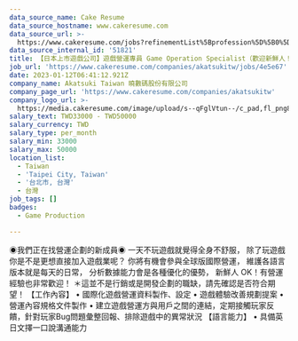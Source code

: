 ```yaml
---
data_source_name: Cake Resume
data_source_hostname: www.cakeresume.com
data_source_url: >-
  https://www.cakeresume.com/jobs?refinementList%5Bprofession%5D%5B0%5D=game-production&range%5Bsalary_range%5D%5Bmin%5D=1000000
data_source_internal_id: '51821'
title: 【日本上市遊戲公司】遊戲營運專員 Game Operation Specialist（歡迎新鮮人！）
job_url: 'https://www.cakeresume.com/companies/akatsukitw/jobs/4e5e67'
date: 2023-01-12T06:41:12.921Z
company_name: Akatsuki Taiwan 曉數碼股份有限公司
company_page_url: 'https://www.cakeresume.com/companies/akatsukitw'
company_logo_url: >-
  https://media.cakeresume.com/image/upload/s--qFglVtun--/c_pad,fl_png8,h_200,w_200/v1673510546/zsyvgcbnzirkuqqh3gqz.png
salary_text: TWD33000 - TWD50000
salary_currency: TWD
salary_type: per_month
salary_min: 33000
salary_max: 50000
location_list:
  - Taiwan
  - 'Taipei City, Taiwan'
  - '台北市, 台灣'
  - 台灣
job_tags: []
badges:
  - Game Production

---
```


◉我們正在找營運企劃的新成員◉ 一天不玩遊戲就覺得全身不舒服， 除了玩遊戲你是不是更想直接加入遊戲業呢？ 你將有機會參與全球版國際營運， 維護各語言版本就是每天的日常， 分析數據能力會是各種優化的優勢， 新鮮人 OK！有營運經驗也非常歡迎！ ＊這並不是行銷或是開發企劃的職缺，請先確認是否符合期望！ 【工作內容】 • 國際化遊戲營運資料製作、設定 • 遊戲體驗改善規劃提案 • 營運內容規格文件製作 • 建立遊戲營運方與用戶之間的連結，定期接觸玩家反饋，針對玩家Bug問題彙整回報、排除遊戲中的異常狀況 【語言能力】 • 具備英日文擇一口說溝通能力